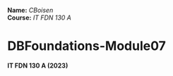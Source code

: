 **Name:**  *CBoisen*  
**Course:** *IT FDN 130 A*  

# DBFoundations-Module07
**IT FDN 130 A (2023)**
